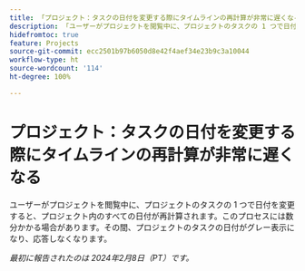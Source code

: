 ```yaml
---
title: 「プロジェクト：タスクの日付を変更する際にタイムラインの再計算が非常に遅くなる」
description: 「ユーザーがプロジェクトを閲覧中に、プロジェクトのタスクの 1 つで日付を変更すると、プロジェクト内のすべての日付が再計算されます。このプロセスには数分かかる場合があります。その間、プロジェクトのタスクの日付がグレー表示になり、応答しなくなります。」
hidefromtoc: true
feature: Projects
source-git-commit: ecc2501b97b6050d8e42f4aef34e23b9c3a10044
workflow-type: ht
source-wordcount: '114'
ht-degree: 100%

---
```



# プロジェクト：タスクの日付を変更する際にタイムラインの再計算が非常に遅くなる

ユーザーがプロジェクトを閲覧中に、プロジェクトのタスクの 1 つで日付を変更すると、プロジェクト内のすべての日付が再計算されます。このプロセスには数分かかる場合があります。その間、プロジェクトのタスクの日付がグレー表示になり、応答しなくなります。

_最初に報告されたのは 2024年2月8日（PT）です。_
